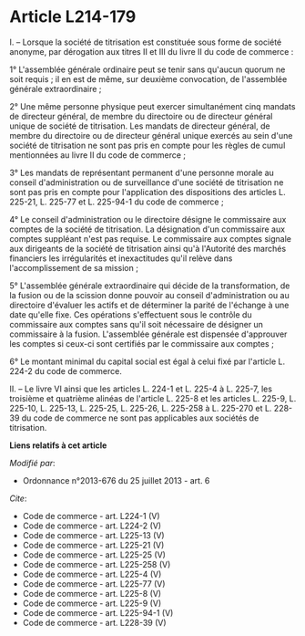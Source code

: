 # Article L214-179

I. – Lorsque la société de titrisation est constituée sous forme de société anonyme, par dérogation aux titres II et III du
livre II du code de commerce :

1° L'assemblée générale ordinaire peut se tenir sans qu'aucun quorum ne soit requis ; il en est de même, sur deuxième
convocation, de l'assemblée générale extraordinaire ;

2° Une même personne physique peut exercer simultanément cinq mandats de directeur général, de membre du directoire ou de
directeur général unique de société de titrisation. Les mandats de directeur général, de membre du directoire ou de directeur
général unique exercés au sein d'une société de titrisation ne sont pas pris en compte pour les règles de cumul mentionnées
au livre II du code de commerce ;

3° Les mandats de représentant permanent d'une personne morale au conseil d'administration ou de surveillance d'une société
de titrisation ne sont pas pris en compte pour l'application des dispositions des articles L. 225-21, L. 225-77 et L.
225-94-1 du code de commerce ;

4° Le conseil d'administration ou le directoire désigne le commissaire aux comptes de la société de titrisation. La
désignation d'un commissaire aux comptes suppléant n'est pas requise. Le commissaire aux comptes signale aux dirigeants de la
société de titrisation ainsi qu'à l'Autorité des marchés financiers les irrégularités et inexactitudes qu'il relève dans
l'accomplissement de sa mission ;

5° L'assemblée générale extraordinaire qui décide de la transformation, de la fusion ou de la scission donne pouvoir au
conseil d'administration ou au directoire d'évaluer les actifs et de déterminer la parité de l'échange à une date qu'elle
fixe. Ces opérations s'effectuent sous le contrôle du commissaire aux comptes sans qu'il soit nécessaire de désigner un
commissaire à la fusion. L'assemblée générale est dispensée d'approuver les comptes si ceux-ci sont certifiés par le
commissaire aux comptes ;

6° Le montant minimal du capital social est égal à celui fixé par l'article L. 224-2 du code de commerce.

II. – Le livre VI ainsi que les articles L. 224-1 et L. 225-4 à L. 225-7, les troisième et quatrième alinéas de l'article L.
225-8 et les articles L. 225-9, L. 225-10, L. 225-13, L. 225-25, L. 225-26, L. 225-258 à L. 225-270 et L. 228-39 du code de
commerce ne sont pas applicables aux sociétés de titrisation.

**Liens relatifs à cet article**

_Modifié par_:

  - Ordonnance n°2013-676 du 25 juillet 2013 - art. 6

_Cite_:

  - Code de commerce - art. L224-1 (V)
  - Code de commerce - art. L224-2 (V)
  - Code de commerce - art. L225-13 (V)
  - Code de commerce - art. L225-21 (V)
  - Code de commerce - art. L225-25 (V)
  - Code de commerce - art. L225-258 (V)
  - Code de commerce - art. L225-4 (V)
  - Code de commerce - art. L225-77 (V)
  - Code de commerce - art. L225-8 (V)
  - Code de commerce - art. L225-9 (V)
  - Code de commerce - art. L225-94-1 (V)
  - Code de commerce - art. L228-39 (V)

